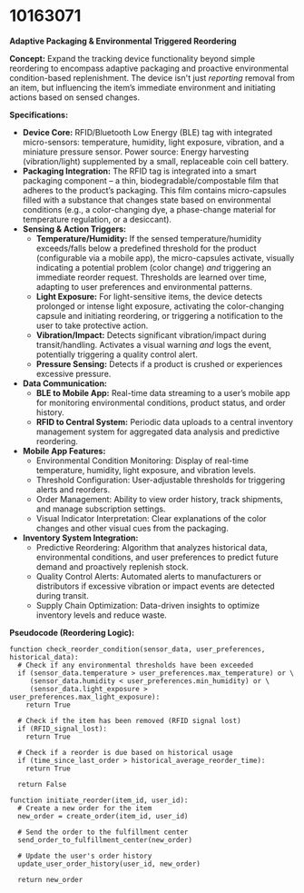 # 10163071

**Adaptive Packaging & Environmental Triggered Reordering**

**Concept:** Expand the tracking device functionality beyond simple reordering to encompass adaptive packaging and proactive environmental condition-based replenishment. The device isn't just *reporting* removal from an item, but influencing the item’s immediate environment and initiating actions based on sensed changes.

**Specifications:**

*   **Device Core:** RFID/Bluetooth Low Energy (BLE) tag with integrated micro-sensors: temperature, humidity, light exposure, vibration, and a miniature pressure sensor.  Power source: Energy harvesting (vibration/light) supplemented by a small, replaceable coin cell battery.
*   **Packaging Integration:** The RFID tag is integrated into a smart packaging component – a thin, biodegradable/compostable film that adheres to the product’s packaging. This film contains micro-capsules filled with a substance that changes state based on environmental conditions (e.g., a color-changing dye, a phase-change material for temperature regulation, or a desiccant).
*   **Sensing & Action Triggers:**
    *   **Temperature/Humidity:** If the sensed temperature/humidity exceeds/falls below a predefined threshold for the product (configurable via a mobile app), the micro-capsules activate, visually indicating a potential problem (color change) *and* triggering an immediate reorder request.  Thresholds are learned over time, adapting to user preferences and environmental patterns.
    *   **Light Exposure:** For light-sensitive items, the device detects prolonged or intense light exposure, activating the color-changing capsule and initiating reordering, or triggering a notification to the user to take protective action.
    *   **Vibration/Impact:**  Detects significant vibration/impact during transit/handling.  Activates a visual warning *and* logs the event, potentially triggering a quality control alert.
    *   **Pressure Sensing:**  Detects if a product is crushed or experiences excessive pressure.
*   **Data Communication:**
    *   **BLE to Mobile App:** Real-time data streaming to a user’s mobile app for monitoring environmental conditions, product status, and order history.
    *   **RFID to Central System:**  Periodic data uploads to a central inventory management system for aggregated data analysis and predictive reordering.
*   **Mobile App Features:**
    *   Environmental Condition Monitoring: Display of real-time temperature, humidity, light exposure, and vibration levels.
    *   Threshold Configuration: User-adjustable thresholds for triggering alerts and reorders.
    *   Order Management: Ability to view order history, track shipments, and manage subscription settings.
    *   Visual Indicator Interpretation:  Clear explanations of the color changes and other visual cues from the packaging.
*   **Inventory System Integration:**
    *   Predictive Reordering: Algorithm that analyzes historical data, environmental conditions, and user preferences to predict future demand and proactively replenish stock.
    *   Quality Control Alerts:  Automated alerts to manufacturers or distributors if excessive vibration or impact events are detected during transit.
    *   Supply Chain Optimization: Data-driven insights to optimize inventory levels and reduce waste.

**Pseudocode (Reordering Logic):**

```
function check_reorder_condition(sensor_data, user_preferences, historical_data):
  # Check if any environmental thresholds have been exceeded
  if (sensor_data.temperature > user_preferences.max_temperature) or \
     (sensor_data.humidity < user_preferences.min_humidity) or \
     (sensor_data.light_exposure > user_preferences.max_light_exposure):
    return True

  # Check if the item has been removed (RFID signal lost)
  if (RFID_signal_lost):
    return True

  # Check if a reorder is due based on historical usage
  if (time_since_last_order > historical_average_reorder_time):
    return True

  return False

function initiate_reorder(item_id, user_id):
  # Create a new order for the item
  new_order = create_order(item_id, user_id)

  # Send the order to the fulfillment center
  send_order_to_fulfillment_center(new_order)

  # Update the user's order history
  update_user_order_history(user_id, new_order)

  return new_order
```